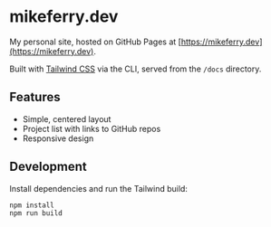 # mikeferry.dev

My personal site, hosted on GitHub Pages at [https://mikeferry.dev](https://mikeferry.dev).

Built with [Tailwind CSS](https://tailwindcss.com/) via the CLI, served from the `/docs` directory.

## Features
- Simple, centered layout
- Project list with links to GitHub repos
- Responsive design

## Development
Install dependencies and run the Tailwind build:

```bash
npm install
npm run build